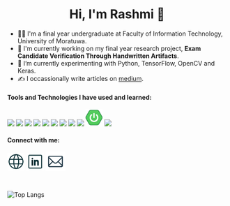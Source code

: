 <div align="center">
  
# Hi, I'm Rashmi 👋

</div>

- 👩‍🎓 I'm a final year undergraduate at Faculty of Information Technology, University of Moratuwa.
- 🔭 I'm currently working on my final year research project, **Exam Candidate Verification Through Handwritten Artifacts**.
- 🌱 I’m currently experimenting with Python, TensorFlow, OpenCV and Keras.
- ✍️ I occassionally write articles on [medium](https://medium.com/@RashmiSandamini).

#### Tools and Technologies I have used and learned:
<p>

<img src="https://cdn.jsdelivr.net/gh/devicons/devicon@latest/icons/html5/html5-original.svg" height="40"  />
<img src="https://cdn.jsdelivr.net/gh/devicons/devicon@latest/icons/sass/sass-original.svg"  height="40" />
<img src="https://cdn.jsdelivr.net/gh/devicons/devicon@latest/icons/javascript/javascript-original.svg"  height="40" />
<img src="https://cdn.jsdelivr.net/gh/devicons/devicon@latest/icons/java/java-original.svg"  height="40" />
<img src="https://cdn.jsdelivr.net/gh/devicons/devicon@latest/icons/mysql/mysql-original-wordmark.svg"  height="40" />
<img src="https://cdn.jsdelivr.net/gh/devicons/devicon@latest/icons/git/git-original.svg" height="40"  />
<img src="https://cdn.jsdelivr.net/gh/devicons/devicon@latest/icons/github/github-original.svg" height="40" />
<img src="https://cdn.jsdelivr.net/gh/devicons/devicon@latest/icons/bitbucket/bitbucket-original.svg" height="40" />        
<img src="https://cdn.jsdelivr.net/gh/devicons/devicon@latest/icons/angular/angular-original.svg" height="40" />
<img src="https://github.com/RashmiSandamini/RashmiSandamini/blob/main/spring_boot_icon.png" height="40" />
<img src="https://cdn.jsdelivr.net/gh/devicons/devicon@latest/icons/react/react-original.svg" height="40"/>
          
</p>          

#### Connect with me:

<p align="left">
<a href="https://srashmi.com" target="blank"><img align="center" src="https://github.com/RashmiSandamini/RashmiSandamini/blob/main/website_icon.png" alt="https://srashmi.com" height="40" /></a>
<a href="https://www.linkedin.com/in/rashmisandamini" target="blank"><img align="center" src="https://github.com/RashmiSandamini/RashmiSandamini/blob/main/linkedin_icon.png" alt="www.linkedin.com/in/rashmisandamini" height="40"/></a>
<a href="mailto:rashmi20sandamini@gmail.com?" target="blank"><img align="center" src="https://github.com/RashmiSandamini/RashmiSandamini/blob/main/email_icon.png" alt="mailto:rashmi20sandamini@gmail.com?" height="45"/></a>
</p>
<br>  


![Top Langs](https://github-readme-stats.vercel.app/api/top-langs/?username=RashmiSandamini&layout=compact&theme=radical)

